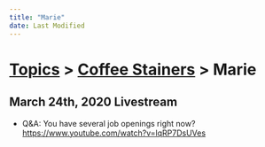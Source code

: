 ```yaml
---
title: "Marie"
date: Last Modified
---
```

# [Topics](../../topics.md) > [Coffee Stainers](../../topics/coffee-stainers.md) > Marie

## March 24th, 2020 Livestream
* Q&A: You have several job openings right now? https://www.youtube.com/watch?v=lqRP7DsUVes
